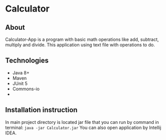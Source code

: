 # Calculator

## About
Calculator-App is a program with basic math operations like add, subtract, multiply and divide. This application using text file with operations to do.

## Technologies
- Java 8+
- Maven
- JUnit 5
- Commons-io
- 
## Installation instruction
In main project directory is located jar file that you can run by command in terminal:
`java -jar Calculator.jar`
You can also open application by Intellij IDEA.
